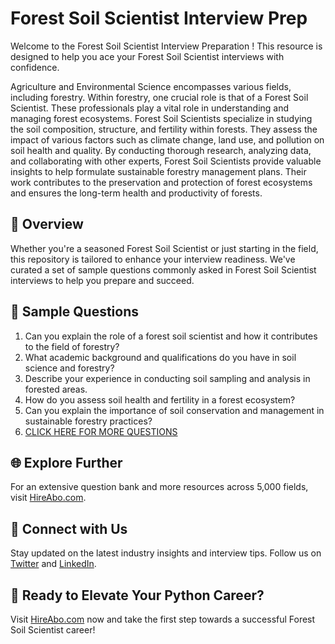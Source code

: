 # Forest Soil Scientist Interview Prep

Welcome to the Forest Soil Scientist Interview Preparation ! This resource is designed to help you ace your Forest Soil Scientist interviews with confidence.

Agriculture and Environmental Science encompasses various fields, including forestry. Within forestry, one crucial role is that of a Forest Soil Scientist. These professionals play a vital role in understanding and managing forest ecosystems. Forest Soil Scientists specialize in studying the soil composition, structure, and fertility within forests. They assess the impact of various factors such as climate change, land use, and pollution on soil health and quality. By conducting thorough research, analyzing data, and collaborating with other experts, Forest Soil Scientists provide valuable insights to help formulate sustainable forestry management plans. Their work contributes to the preservation and protection of forest ecosystems and ensures the long-term health and productivity of forests.

## 🚀 Overview

Whether you're a seasoned Forest Soil Scientist or just starting in the field, this repository is tailored to enhance your interview readiness. We've curated a set of sample questions commonly asked in Forest Soil Scientist interviews to help you prepare and succeed.

## 📝 Sample Questions

1. Can you explain the role of a forest soil scientist and how it contributes to the field of forestry?
2. What academic background and qualifications do you have in soil science and forestry?
3. Describe your experience in conducting soil sampling and analysis in forested areas.
4. How do you assess soil health and fertility in a forest ecosystem?
5. Can you explain the importance of soil conservation and management in sustainable forestry practices?
6. [CLICK HERE FOR MORE QUESTIONS](https://hireabo.com/job/10_2_29/Forest%20Soil%20Scientist)

## 🌐 Explore Further

For an extensive question bank and more resources across 5,000 fields, visit [HireAbo.com](https://www.hireabo.com).

## 📱 Connect with Us

Stay updated on the latest industry insights and interview tips. Follow us on [Twitter](https://twitter.com/hireabo) and [LinkedIn](https://www.linkedin.com/in/hire-abo-3609972a8/).

## 🚀 Ready to Elevate Your Python Career?

Visit [HireAbo.com](https://www.hireabo.com) now and take the first step towards a successful Forest Soil Scientist career!